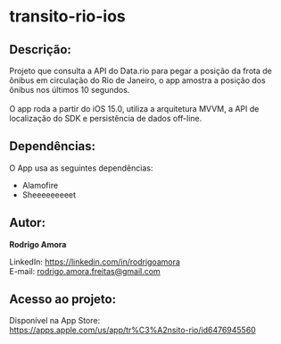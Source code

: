 # transito-rio-ios
Descrição:
----------
Projeto que consulta a API do Data.rio para pegar a posição da frota de ônibus em circulação do Rio de Janeiro, o app amostra a posição dos ônibus nos últimos 10 segundos.
<br><br>
O app roda a partir do iOS 15.0, utiliza a arquitetura MVVM, a API de localização do SDK e persistência de dados off-line.

Dependências:
-------------
O App usa as seguintes dependências:
* Alamofire
* Sheeeeeeeeet

Autor:
------
<b>Rodrigo Amora</b>

LinkedIn: https://linkedin.com/in/rodrigoamora <br>
E-mail: rodrigo.amora.freitas@gmail.com

Acesso ao projeto:
------------------
Disponível na App Store: <br>
https://apps.apple.com/us/app/tr%C3%A2nsito-rio/id6476945560
